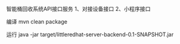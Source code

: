 智能桶回收系统API接口服务
1、对接设备接口
2、小程序接口

编译
mvn clean package

运行
java -jar target/littleredhat-server-backend-0.1-SNAPSHOT.jar

